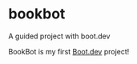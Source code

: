 # bookbot
A guided project with boot.dev

BookBot is my first [Boot.dev](https://www.boot.dev) project!
